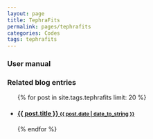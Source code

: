 ```yaml
---
layout: page
title: TephraFits
permalink: pages/tephrafits
categories: Codes
tags: tephrafits
---
```





### User manual

### Related blog entries
<div class="related">
  <ul class="related-posts">
    {% for post in site.tags.tephrafits limit: 20 %}
      <li>
        <h4>
          <a href="{{ post.url }}">
            {{ post.title }}
            <small>{{ post.date | date_to_string }}</small>
          </a>
        </h4>
      </li>
    {% endfor %}
  </ul>
</div>

